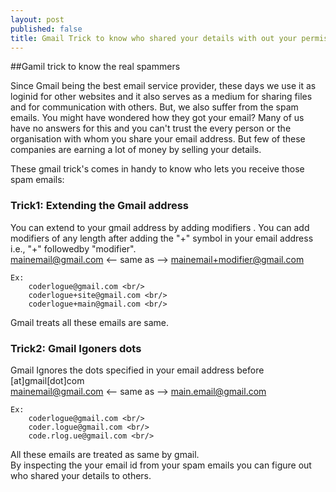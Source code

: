 ```yaml
---
layout: post
published: false
title: Gmail Trick to know who shared your details with out your permission
---
```


##Gamil trick to know the real spammers

Since Gmail being the best email service provider, these days we use it as loginid for other websites and it also serves as a medium for sharing files and for communication with others. But, we also suffer from the spam emails. You might have wondered how they got your email? Many of us have no answers for this and you can't trust the every person or the organisation with whom you share your email address. But few of these companies are earning a lot of money by selling your details.

These gmail trick's comes in handy to know who lets you receive those spam emails:

### Trick1: Extending the Gmail address
You can extend to your gmail address by adding modifiers .
You can add modifiers of any length after adding the "+" symbol in your email address i.e., "+" followedby "modifier".    
mainemail@gmail.com <-- same as --> mainemail+modifier@gmail.com <br/>
````
Ex:
	coderlogue@gmail.com <br/>
    coderlogue+site@gmail.com <br/>
    coderlogue+main@gmail.com <br/>
````
Gmail treats all these emails are same. <br/>

### Trick2: Gmail Igoners dots
Gmail Ignores the dots specified in your email address before [at]gmail[dot]com <br/>
mainemail@gmail.com <-- same as --> main.email@gmail.com <br/>
````
Ex: 
	coderlogue@gmail.com <br/>
    coder.logue@gmail.com <br/>
    code.rlog.ue@gmail.com <br/>
````    
All these emails are treated as same by gmail. <br/>
By inspecting the your email id from your spam emails you can figure out who shared your details to others.     
    
       







